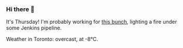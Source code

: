 ### Hi there :wave:

It's Thursday! I'm probably working for [this bunch](https://github.com/kohofinancial), lighting a fire under some Jenkins pipeline.

Weather in Toronto: overcast, at -8°C.
